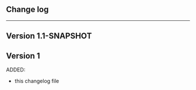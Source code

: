 ## Change log
----------------------

Version 1.1-SNAPSHOT
-------------

Version 1
-------------

ADDED:
 
- this changelog file
